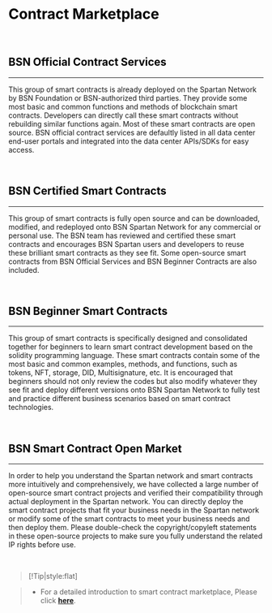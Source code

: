 # <font color=Black>Contract Marketplace</font>

<br/>

## <font color=Black><span id="1">BSN Official Contract Services</span></font>
---


This group of smart contracts is already deployed on the Spartan Network by BSN Foundation or BSN-authorized third parties. They provide some most basic and common functions and methods of blockchain smart contracts. Developers can directly call these smart contracts without rebuilding similar functions again. Most of these smart contracts are open source. BSN official contract services are defaultly listed in all data center end-user portals and integrated into the data center APIs/SDKs for easy access.


<br/>

## <font color=Black><span id="2">BSN Certified Smart Contracts</span></font>
---


This group of smart contracts is fully open source and can be downloaded, modified, and redeployed onto BSN Spartan Network for any commercial or personal use. The BSN team has reviewed and certified these smart contracts and encourages BSN Spartan users and developers to reuse these brilliant smart contracts as they see fit. Some open-source smart contracts from BSN Official Services and BSN Beginner Contracts are also included. 


<br/>

## <font color=Black><span id="3">BSN Beginner Smart Contracts</span></font>
---


This group of smart contracts is specifically designed and consolidated together for beginners to learn smart contract development based on the solidity programming language. These smart contracts contain some of the most basic and common examples, methods, and functions, such as tokens, NFT, storage, DID, Multisignature, etc. It is encouraged that beginners should not only review the codes but also modify whatever they see fit and deploy different versions onto BSN Spartan Network to fully test and practice different business scenarios based on smart contract technologies.


<br/>

## <font color=Black><span id="4">BSN Smart Contract Open Market</span></font>
---


In order to help you understand the Spartan network and smart contracts more intuitively and comprehensively, we have collected a large number of open-source smart contract projects and verified their compatibility through actual deployment in the Spartan network. You can directly deploy the smart contract projects that fit your business needs in the Spartan network or modify some of the smart contracts to meet your business needs and then deploy them. Please double-check the copyright/copyleft statements in these open-source projects to make sure you fully understand the related IP rights before use.


<br/>

> [!Tip|style:flat]

> - For a detailed introduction to smart contract marketplace, Please click [**here**]( https://www.spartan.bsn.foundation/main/contract#ContractServices).


<br/>
<br/>
<br/>